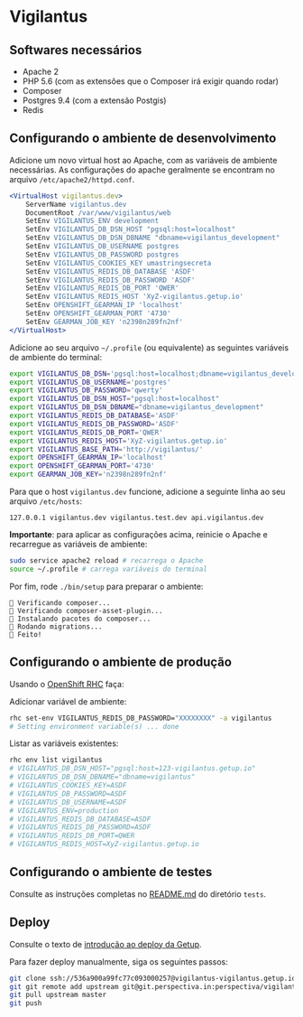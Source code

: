 # Vigilantus

## Softwares necessários

* Apache 2
* PHP 5.6 (com as extensões que o Composer irá exigir quando rodar)
* Composer
* Postgres 9.4 (com a extensão Postgis)
* Redis

## Configurando o ambiente de desenvolvimento

Adicione um novo virtual host ao Apache, com as variáveis de ambiente necessárias.
As configurações do apache geralmente se encontram no arquivo
`/etc/apache2/httpd.conf`.

```apache
<VirtualHost vigilantus.dev>
    ServerName vigilantus.dev
    DocumentRoot /var/www/vigilantus/web
    SetEnv VIGILANTUS_ENV development
    SetEnv VIGILANTUS_DB_DSN_HOST "pgsql:host=localhost"
    SetEnv VIGILANTUS_DB_DSN_DBNAME "dbname=vigilantus_development"
    SetEnv VIGILANTUS_DB_USERNAME postgres
    SetEnv VIGILANTUS_DB_PASSWORD postgres
    SetEnv VIGILANTUS_COOKIES_KEY umastringsecreta
    SetEnv VIGILANTUS_REDIS_DB_DATABASE 'ASDF'
    SetEnv VIGILANTUS_REDIS_DB_PASSWORD 'ASDF'
    SetEnv VIGILANTUS_REDIS_DB_PORT 'QWER'
    SetEnv VIGILANTUS_REDIS_HOST 'XyZ-vigilantus.getup.io'
    SetEnv OPENSHIFT_GEARMAN_IP 'localhost'
    SetEnv OPENSHIFT_GEARMAN_PORT '4730'
    SetEnv GEARMAN_JOB_KEY 'n2398n289fn2nf'
</VirtualHost>
```

Adicione ao seu arquivo `~/.profile` (ou equivalente) as seguintes variáveis de
ambiente do terminal:

```bash
export VIGILANTUS_DB_DSN='pgsql:host=localhost;dbname=vigilantus_development'
export VIGILANTUS_DB_USERNAME='postgres'
export VIGILANTUS_DB_PASSWORD='qwerty'
export VIGILANTUS_DB_DSN_HOST="pgsql:host=localhost"
export VIGILANTUS_DB_DSN_DBNAME="dbname=vigilantus_development"
export VIGILANTUS_REDIS_DB_DATABASE='ASDF'
export VIGILANTUS_REDIS_DB_PASSWORD='ASDF'
export VIGILANTUS_REDIS_DB_PORT='QWER'
export VIGILANTUS_REDIS_HOST='XyZ-vigilantus.getup.io'
export VIGILANTUS_BASE_PATH='http://vigilantus/'
export OPENSHIFT_GEARMAN_IP='localhost'
export OPENSHIFT_GEARMAN_PORT='4730'
export GEARMAN_JOB_KEY='n2398n289fn2nf'
```

Para que o host `vigilantus.dev` funcione, adicione a seguinte linha ao seu
arquivo `/etc/hosts`:

```
127.0.0.1 vigilantus.dev vigilantus.test.dev api.vigilantus.dev
```

**Importante**: para aplicar as configurações acima, reinicie o Apache e
recarregue as variáveis de ambiente:

```bash
sudo service apache2 reload # recarrega o Apache
source ~/.profile # carrega variáveis do terminal
```

Por fim, rode `./bin/setup` para preparar o ambiente:

```
👾 Verificando composer...
👾 Verificando composer-asset-plugin...
👾 Instalando pacotes do composer...
👾 Rodando migrations...
👾 Feito!
```

## Configurando o ambiente de produção

Usando o [OpenShift RHC](https://www.openshift.com/developers/rhc-client-tools-install) faça:

Adicionar variável de ambiente:

```bash
rhc set-env VIGILANTUS_REDIS_DB_PASSWORD="XXXXXXXX" -a vigilantus
# Setting environment variable(s) ... done
```

Listar as variáveis existentes:

```bash
rhc env list vigilantus
# VIGILANTUS_DB_DSN_HOST="pgsql:host=123-vigilantus.getup.io"
# VIGILANTUS_DB_DSN_DBNAME="dbname=vigilantus"
# VIGILANTUS_COOKIES_KEY=ASDF
# VIGILANTUS_DB_PASSWORD=ASDF
# VIGILANTUS_DB_USERNAME=ASDF
# VIGILANTUS_ENV=production
# VIGILANTUS_REDIS_DB_DATABASE=ASDF
# VIGILANTUS_REDIS_DB_PASSWORD=ASDF
# VIGILANTUS_REDIS_DB_PORT=QWER
# VIGILANTUS_REDIS_HOST=XyZ-vigilantus.getup.io
```

## Configurando o ambiente de testes

Consulte as instruções completas no [README.md](tests/README.md) do diretório `tests`.

## Deploy

Consulte o texto de [introdução ao deploy da Getup](https://getupcloud.com/blog/deploy-e-rollback).

Para fazer deploy manualmente, siga os seguintes passos:

```bash
git clone ssh://536a900a99fc77c093000257@vigilantus-vigilantus.getup.io/~/git/vigilantus.git/ vigilantus-deploy
git git remote add upstream git@git.perspectiva.in:perspectiva/vigilantus.git
git pull upstream master
git push
```
